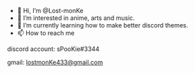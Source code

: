 - 👋 Hi, I’m @Lost-monKe
- 👀 I’m interested in anime, arts and music.
- 🌱 I’m currently learning how to make better discord themes.
- 📫 How to reach me 

discord account: sPooKie#3344

gmail: lostmonKe433@gmail.com
